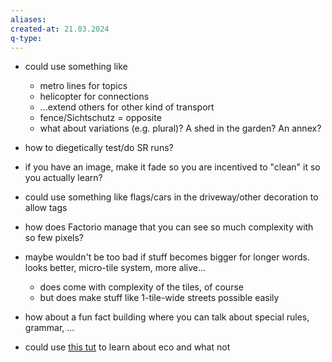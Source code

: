 ```yaml
---
aliases: 
created-at: 21.03.2024
q-type: 
---
```


- could use something like 
    - metro lines for topics
    - helicopter for connections
    - ...extend others for other kind of transport
    - fence/Sichtschutz = opposite
    - what about variations (e.g. plural)? A shed in the garden? An annex?


- how to diegetically test/do SR runs?

- if you have an image, make it fade so you are incentived to "clean" it so you actually learn?

- could use something like flags/cars in the driveway/other decoration to allow tags

- how does Factorio manage that you can see so much complexity with so few pixels?

- maybe wouldn't be too bad if stuff becomes bigger for longer words. looks better, micro-tile system, more alive...
    - does come with complexity of the tiles, of course
    - but does make stuff like 1-tile-wide streets possible easily

- how about a fun fact building where you can talk about special rules, grammar, ...


- could use [this tut](https://www.youtube.com/playlist?list=PL3cGrGHvkwn3zyVj-lHM1aGYhNv8E0HBS) to learn about eco and what not